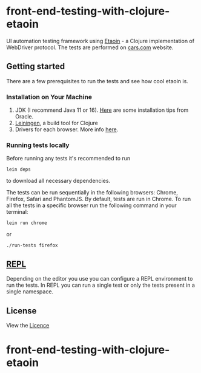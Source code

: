# front-end-testing-with-clojure-etaoin

UI automation testing framework using [Etaoin](https://github.com/igrishaev/etaoin) - a Clojure implementation of WebDriver protocol. 
The tests are performed on [cars.com](https://www.cars.com/) website. 

## Getting started

There are a few prerequisites to run the tests and see how cool etaoin is. 

### Installation on Your Machine
1. JDK (I recommend Java 11 or 16). [Here](https://docs.oracle.com/en/java/javase/17/install/overview-jdk-installation.html#GUID-8677A77F-231A-40F7-98B9-1FD0B48C346A) are some installation tips from Oracle.
2. [Leiningen](http://github.com/technomancy/leiningen), a build tool for Clojure
3. Drivers for each browser. More info [here](https://github.com/igrishaev/etaoin#installing-the-browser-drivers). 

### Running tests locally

Before running any tests it's recommended to run 
```
lein deps
```
to download all necessary dependencies.

The tests can be run sequentially in the following browsers: Chrome, Firefox, Safari and PhantomJS. By default, tests are run in Chrome.
To run all the tests in a specific browser run the following command in your terminal:
```
lein run chrome
```
or
```
./run-tests firefox
```

## [REPL](https://clojure.org/guides/repl/introduction)
Depending on the editor you use you can configure a REPL environment to run the tests.
In REPL you can run a single test or only the tests present in a single namespace.


## License

View the [Licence](https://github.com/igrishaev/etaoin#license)
# front-end-testing-with-clojure-etaoin

